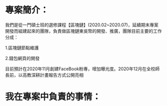 # 專案簡介：

我們是從一門碩士班的選修課程【區塊鏈】(2020.02~2020.07)，延續期末專案開發而組建起來的團隊，負責做區塊鏈東吳幣的開發、推廣，團隊目前主要的工作分成：
  
1.區塊鏈節點維護
  
2.錢包網頁的開發
  
目前預計在2020年11月創建FaceBook粉專，增加曝光度。2020年12月在全校師長前，以高教深耕計畫報告方式公開亮相



# 我在專案中負責的事情：

